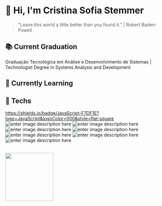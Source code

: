 # 🌟 Hi, I'm Cristina Sofia Stemmer 
> "Leave this world a little better than you found it." | Robert Baden-Powell

## 📚 Current Graduation
Graduação Tecnológica em Análise e Desenvolvimento de Sistemas | Technologist Degree in Systems Analysis and Development

## 🌱 Currently Learning



## 🔭 Techs 
https://shields.io/badge/JavaScript-F7DF1E?logo=JavaScript&logoColor=000&style=flat-square
![enter image description here](https://img.shields.io/badge/Java-ED8B00?style=for-the-badge&logo=openjdk&logoColor=white)
![enter image description here](https://img.shields.io/badge/-ReactJs-61DAFB?logo=react&logoColor=white&style=for-the-badge) 
![enter image description here](https://img.shields.io/badge/TypeScript-007ACC?style=for-the-badge&logo=typescript&logoColor=white)
![enter image description here](https://img.shields.io/badge/HTML5-E34F26?style=for-the-badge&logo=html5&logoColor=white)
![enter image description here](https://img.shields.io/badge/CSS3-1572B6?style=for-the-badge&logo=css3&logoColor=white) 
![enter image description here](https://img.shields.io/badge/MySQL-005C84?style=for-the-badge&logo=mysql&logoColor=white)
![enter image description here](https://img.shields.io/badge/Figma-F24E1E?style=for-the-badge&logo=figma&logoColor=white
) 

<br> 
<div style="width:800px; margin:0 auto;"> 
    <a href="https://github.com/cristinasstemmer/convoychat">
      <img height=150 align="center" src="https://github-readme-stats.vercel.app/api/top-langs?username=cristinasstemmer&layout=compact&langs_count=8&card_width=320&theme=tokyonight" />
  </a> 

</div>

